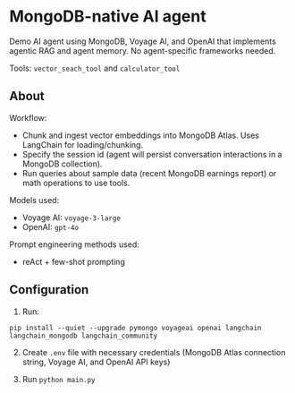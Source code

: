 # MongoDB-native AI agent

Demo AI agent using MongoDB, Voyage AI, and OpenAI that implements agentic RAG and agent memory. No agent-specific frameworks needed.

Tools: `vector_seach_tool` and `calculator_tool`

## About
Workflow:
- Chunk and ingest vector embeddings into MongoDB Atlas. Uses LangChain for loading/chunking.
- Specify the session id (agent will persist conversation interactions in a MongoDB collection).
- Run queries about sample data (recent MongoDB earnings report) or math operations to use tools.

Models used: 
- Voyage AI: `voyage-3-large`
- OpenAI: `gpt-4o`

Prompt engineering methods used:
- reAct + few-shot prompting

## Configuration

1. Run:
```
pip install --quiet --upgrade pymongo voyageai openai langchain langchain_mongodb langchain_community
```

2. Create `.env` file with necessary credentials (MongoDB Atlas connection string, Voyage AI, and OpenAI API keys)

3. Run `python main.py`
